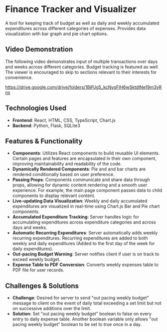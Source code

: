 # Finance Tracker and Visualizer 
A tool for keeping track of budget as well as daily and weekly accumulated expenditures across different categories of expenses. Provides data visualization with bar graph and pie chart options.

## Video Demonstration

The following video demonstrates input of multiple transactions over days and weeks across different categories. Budget tracking is featured as well. The viewer is encouraged to skip to sections relevant to their interests for convenience.

https://drive.google.com/drive/folders/1BjPJg5_kcNysFIH6wSktdlNe19m3vRns

## Technologies Used
- **Frontend**: React, HTML, CSS, TypeScript, Chart.js
- **Backend**: Python, Flask, SQLite3

## Features & Functionality  
- **Components**: Utilizes React components to build reusable UI elements. Certain pages and features are encapsulated in their own component, improving maintainability and readability of the code.  
- **Dynamically Rendered Components**: Pie and and bar charts are rendered conditionally based on user preference.  
- **Passing Props**: Components communicate and share data through props, allowing for dynamic content rendering and a smooth user experience. For example, the main page component passes data to child components to display relevant content.  
- **Live-updating Data Visualization**: Weekly and daily accumulated expenditures are visualized in real-time using Chart.js Bar and Pie chart components.
- **Accumulated Expenditure Tracking**: Server handles logic for accumulating expenditures across expenditure categories and across days and weeks.  
- **Automatic Recurring Expenditures**: Server automatically adds weekly recurring expenditures. Recurring expenditures are added to both weekly and daily expenditures (Added to the first day of the week for daily expenditures).  
- **Out-pacing Budget Warning**: Server notifies client if user is on track to exceed weekly budget.
- **Expense Table to PDF Conversion**: Converts weekly expenses table to PDF file for user records.

## Challenges & Solutions

- **Challenge**: Desired for server to send "out pacing weekly budget" message to client on the event of daily total exceeding a set limit but not on successive additions over the limit.
- **Solution**: Set "out pacing weekly budget" boolean to false on every entry to daily expense table. Another boolean variable only allows "out pacing weekly budget" boolean to be set to true once in a day.
